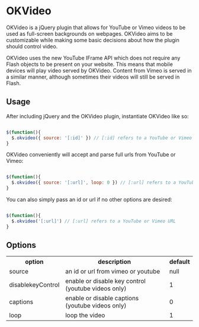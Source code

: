 # OKVideo

OKVideo is a jQuery plugin that allows for YouTube or Vimeo videos to be used as full-screen backgrounds on webpages. OKVideo aims to be customizable while making some basic decisions about how the plugin should control video.

OKVideo uses the new YouTube IFrame API which does not require any Flash objects to be present on your website. This means that mobile devices will play video served by OKVideo. Content from Vimeo is served in a similar manner, although sometimes their videos will still be served in Flash.

## Usage

After including jQuery and the OKVideo plugin, instantiate OKVideo like so:

``` js

$(function(){
  $.okvideo({ source: '[:id]' }) // [:id] refers to a YouTube or Vimeo ID
}

```

OKVideo conveniently will accept and parse full urls from YouTube or Vimeo:

``` js

$(function(){
  $.okvideo({ source: '[:url]', loop: 0 }) // [:url] refers to a YouTube or Vimeo URL
}

```

You can also simply pass an id or url if no other options are desired:

``` js

$(function(){
  $.okvideo('[:url]') // [:url] refers to a YouTube or Vimeo URL
}

```


## Options

<table>
  <tbody>
    <tr>
      <th>option</th>
	  <th>description</th>
	  <th>default</th>
	</tr>
    <tr>
     <td>source</td>
	   <td>an id or url from vimeo or youtube</td>
	   <td>null</td>
	</tr>
    <tr>
      <td>disablekeyControl</td>
	   <td>enable or disable key control (youtube videos only)</td>
	   <td>1</td>
	</tr>
    <tr>
      <td>captions</td>
      <td>enable or disable captions (youtube videos only)</td>
	   <td>0</td>
	</tr>
    <tr>
      <td>loop</td>
  	  <td>loop the video</td>
	    <td>1</td>
	</tr>
  </tbody>
</table>
